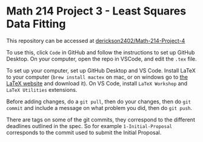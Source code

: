# Math 214 Project 3 - Least Squares Data Fitting

This repository can be accessed at [derickson2402/Math-214-Project-4](https://github.com/derickson2402/Math-214-Project-4)

To use this, click ```Code``` in GitHub and follow the instructions to set up GitHub Desktop. On your computer, open the repo in VSCode, and edit the ```.tex``` file.

To set up your computer, set up GitHub Desktop and VS Code. Install LaTeX to your computer (```brew install mactex``` on mac, or on windows go to [the LaTeX website](https://www.latex-project.org/get/) and download it). On VS Code, install ```LaTeX Workshop``` and ```LaTeX Utilities``` extensions.

Before adding changes, do a ```git pull```, then do your changes, then do ```git commit``` and include a message on what problem you did, then do ```git push```.

There are tags on some of the git commits, they correspond to the different deadlines outlined in the spec. So for example ```1-Initial-Proposal``` corresponds to the commit used to submit the Initial Proposal.
